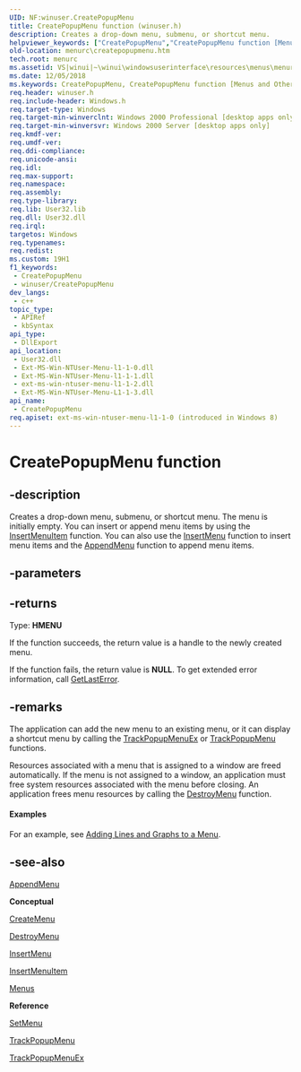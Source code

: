```yaml
---
UID: NF:winuser.CreatePopupMenu
title: CreatePopupMenu function (winuser.h)
description: Creates a drop-down menu, submenu, or shortcut menu.
helpviewer_keywords: ["CreatePopupMenu","CreatePopupMenu function [Menus and Other Resources]","_win32_CreatePopupMenu","_win32_createpopupmenu_cpp","menurc.createpopupmenu","winui._win32_createpopupmenu","winuser/CreatePopupMenu"]
old-location: menurc\createpopupmenu.htm
tech.root: menurc
ms.assetid: VS|winui|~\winui\windowsuserinterface\resources\menus\menureference\menufunctions\createpopupmenu.htm
ms.date: 12/05/2018
ms.keywords: CreatePopupMenu, CreatePopupMenu function [Menus and Other Resources], _win32_CreatePopupMenu, _win32_createpopupmenu_cpp, menurc.createpopupmenu, winui._win32_createpopupmenu, winuser/CreatePopupMenu
req.header: winuser.h
req.include-header: Windows.h
req.target-type: Windows
req.target-min-winverclnt: Windows 2000 Professional [desktop apps only]
req.target-min-winversvr: Windows 2000 Server [desktop apps only]
req.kmdf-ver: 
req.umdf-ver: 
req.ddi-compliance: 
req.unicode-ansi: 
req.idl: 
req.max-support: 
req.namespace: 
req.assembly: 
req.type-library: 
req.lib: User32.lib
req.dll: User32.dll
req.irql: 
targetos: Windows
req.typenames: 
req.redist: 
ms.custom: 19H1
f1_keywords:
 - CreatePopupMenu
 - winuser/CreatePopupMenu
dev_langs:
 - c++
topic_type:
 - APIRef
 - kbSyntax
api_type:
 - DllExport
api_location:
 - User32.dll
 - Ext-MS-Win-NTUser-Menu-l1-1-0.dll
 - Ext-MS-Win-NTUser-Menu-l1-1-1.dll
 - ext-ms-win-ntuser-menu-l1-1-2.dll
 - Ext-MS-Win-NTUser-Menu-L1-1-3.dll
api_name:
 - CreatePopupMenu
req.apiset: ext-ms-win-ntuser-menu-l1-1-0 (introduced in Windows 8)
---
```


# CreatePopupMenu function


## -description

Creates a drop-down menu, submenu, or shortcut menu. The menu is initially empty. You can insert or append menu items by using the <a href="/windows/desktop/api/winuser/nf-winuser-insertmenuitema">InsertMenuItem</a> function. You can also use the <a href="/windows/desktop/api/winuser/nf-winuser-insertmenua">InsertMenu</a> function to insert menu items and the <a href="/windows/desktop/menurc/u">AppendMenu</a> function to append menu items.

## -parameters

## -returns

Type: <b>HMENU</b>

If the function succeeds, the return value is a handle to the newly created menu.

If the function fails, the return value is <b>NULL</b>. To get extended error information, call <a href="/windows/desktop/api/errhandlingapi/nf-errhandlingapi-getlasterror">GetLastError</a>.

## -remarks

The application can add the new menu to an existing menu, or it can display a shortcut menu by calling the <a href="/windows/desktop/api/winuser/nf-winuser-trackpopupmenuex">TrackPopupMenuEx</a> or <a href="/windows/desktop/api/winuser/nf-winuser-trackpopupmenu">TrackPopupMenu</a> functions. 

Resources associated with a menu that is assigned to a window are freed automatically. If the menu is not assigned to a window, an application must free system resources associated with the menu before closing. An application frees menu resources by calling the <a href="/windows/desktop/api/winuser/nf-winuser-destroymenu">DestroyMenu</a> function. 


#### Examples

For an example, see <a href="/windows/desktop/menurc/using-menus">Adding Lines and Graphs to a Menu</a>.

<div class="code"></div>

## -see-also

<a href="/windows/desktop/menurc/u">AppendMenu</a>



<b>Conceptual</b>



<a href="/windows/desktop/api/winuser/nf-winuser-createmenu">CreateMenu</a>



<a href="/windows/desktop/api/winuser/nf-winuser-destroymenu">DestroyMenu</a>



<a href="/windows/desktop/api/winuser/nf-winuser-insertmenua">InsertMenu</a>



<a href="/windows/desktop/api/winuser/nf-winuser-insertmenuitema">InsertMenuItem</a>



<a href="/windows/desktop/menurc/menus">Menus</a>



<b>Reference</b>



<a href="/windows/desktop/api/winuser/nf-winuser-setmenu">SetMenu</a>



<a href="/windows/desktop/api/winuser/nf-winuser-trackpopupmenu">TrackPopupMenu</a>



<a href="/windows/desktop/api/winuser/nf-winuser-trackpopupmenuex">TrackPopupMenuEx</a>
